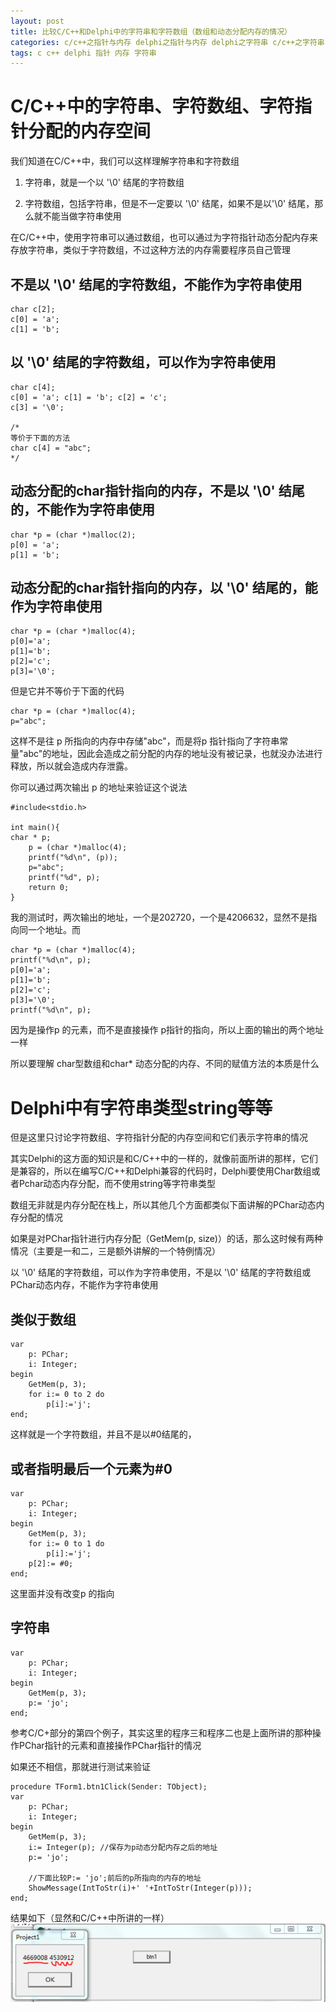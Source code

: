 ```yaml
---
layout: post
title: 比较C/C++和Delphi中的字符串和字符数组（数组和动态分配内存的情况）
categories: c/c++之指针与内存 delphi之指针与内存 delphi之字符串 c/c++之字符串 深入学习之内存管理
tags: c c++ delphi 指针 内存 字符串
---
```



C/C++中的字符串、字符数组、字符指针分配的内存空间
===========================

我们知道在C/C++中，我们可以这样理解字符串和字符数组

1) 字符串，就是一个以 '\0' 结尾的字符数组

2) 字符数组，包括字符串，但是不一定要以 '\0' 结尾，如果不是以'\0' 结尾，那么就不能当做字符串使用

在C/C++中，使用字符串可以通过数组，也可以通过为字符指针动态分配内存来存放字符串，类似于字符数组，不过这种方法的内存需要程序员自己管理

不是以 '\0' 结尾的字符数组，不能作为字符串使用
--------------------------

    char c[2];
    c[0] = 'a';
    c[1] = 'b';

以 '\0' 结尾的字符数组，可以作为字符串使用
------------------------

    char c[4];
    c[0] = 'a'; c[1] = 'b'; c[2] = 'c';
    c[3] = '\0';
    
    /*
    等价于下面的方法
    char c[4] = "abc";
    */

动态分配的char指针指向的内存，不是以 '\0' 结尾的，不能作为字符串使用
---------------------------------------

    char *p = (char *)malloc(2);
    p[0] = 'a';
    p[1] = 'b';

动态分配的char指针指向的内存，以 '\0' 结尾的，能作为字符串使用
------------------------------------

    char *p = (char *)malloc(4);
    p[0]='a'; 
    p[1]='b'; 
    p[2]='c';
    p[3]='\0';

但是它并不等价于下面的代码

    char *p = (char *)malloc(4);
    p="abc";

这样不是往 p 所指向的内存中存储"abc"，而是将p 指针指向了字符串常量"abc"的地址，因此会造成之前分配的内存的地址没有被记录，也就没办法进行释放，所以就会造成内存泄露。

你可以通过两次输出 p 的地址来验证这个说法

    #include<stdio.h>
    
    int main(){
    char * p;
        p = (char *)malloc(4);
        printf("%d\n", (p));
        p="abc";
        printf("%d", p);
        return 0;
    }

我的测试时，两次输出的地址，一个是202720，一个是4206632，显然不是指向同一个地址。而

    char *p = (char *)malloc(4);
    printf("%d\n", p);
    p[0]='a'; 
    p[1]='b'; 
    p[2]='c';
    p[3]='\0';
    printf("%d\n", p);

因为是操作p 的元素，而不是直接操作 p指针的指向，所以上面的输出的两个地址一样

所以要理解 char型数组和char* 动态分配的内存、不同的赋值方法的本质是什么

Delphi中有字符串类型string等等
======================

但是这里只讨论字符数组、字符指针分配的内存空间和它们表示字符串的情况

其实Delphi的这方面的知识是和C/C++中的一样的，就像前面所讲的那样，它们是兼容的，所以在编写C/C++和Delphi兼容的代码时，Delphi要使用Char数组或者Pchar动态内存分配，而不使用string等字符串类型

数组无非就是内存分配在栈上，所以其他几个方面都类似下面讲解的PChar动态内存分配的情况

如果是对PChar指针进行内存分配（GetMem(p, size)）的话，那么这时候有两种情况（主要是一和二，三是额外讲解的一个特例情况）

以 '\0' 结尾的字符数组，可以作为字符串使用，不是以 '\0' 结尾的字符数组或PChar动态内存，不能作为字符串使用

类似于数组
-----

    var
        p: PChar;
        i: Integer;
    begin
        GetMem(p, 3);
        for i:= 0 to 2 do
            p[i]:='j';
    end;

这样就是一个字符数组，并且不是以#0结尾的，

或者指明最后一个元素为#0
-------------

    var
        p: PChar;
        i: Integer;
    begin
        GetMem(p, 3);
        for i:= 0 to 1 do
            p[i]:='j';
        p[2]:= #0; 
    end;

这里面并没有改变p 的指向

字符串
---

    var
        p: PChar;
        i: Integer;
    begin
        GetMem(p, 3);
        p:= 'jo';
    end;

参考C/C+部分的第四个例子，其实这里的程序三和程序二也是上面所讲的那种操作PChar指针的元素和直接操作PChar指针的情况

如果还不相信，那就进行测试来验证

    procedure TForm1.btn1Click(Sender: TObject);
    var
        p: PChar;
        i: Integer;
    begin
        GetMem(p, 3);
        i:= Integer(p); //保存为p动态分配内存之后的地址
        p:= 'jo';
    
        //下面比较P:= 'jo';前后的p所指向的内存的地址
        ShowMessage(IntToStr(i)+' '+IntToStr(Integer(p)));
    end;

结果如下（显然和C/C++中所讲的一样）
![img](../media/image/2015-08-03/delphi-memory-address.png)